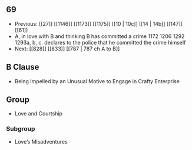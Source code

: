## 69
- Previous: [[27]] [[1146]] [[1173]] [[1175]] [[10 | 10c]] [[14 | 14b]] [[147]] [[61]] 
- A, in love with B and thinking B has committed a crime 1172 1206 1292 1293a, b, c. declares to the police that he committed the crime himself
- Next: [[828]] [[833]] [[787 | 787 ch A to B]] 

## B Clause
- Being Impelled by an Unusual Motive to Engage in Crafty Enterprise

## Group
- Love and Courtship

### Subgroup
- Love’s Misadventures


